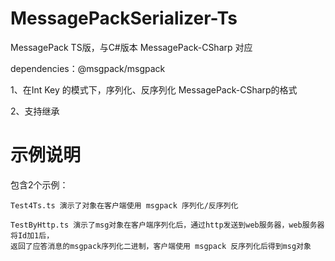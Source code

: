 # MessagePackSerializer-Ts
MessagePack TS版，与C#版本  MessagePack-CSharp 对应

dependencies：@msgpack/msgpack

1、在Int Key 的模式下，序列化、反序列化 MessagePack-CSharp的格式

2、支持继承

# 示例说明

包含2个示例：
    
    Test4Ts.ts 演示了对象在客户端使用 msgpack 序列化/反序列化

    TestByHttp.ts 演示了msg对象在客户端序列化后，通过http发送到web服务器，web服务器将Id加1后，
    返回了应答消息的msgpack序列化二进制，客户端使用 msgpack 反序列化后得到msg对象
